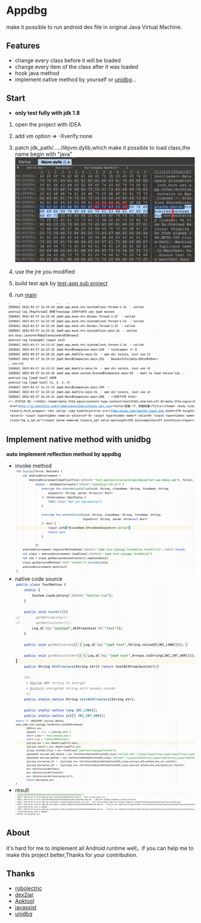 # Appdbg
make it possible to run android dex file in original Java Virtual Machine.

## Features
- change every class before it will be loaded
- change every item of the class after it was loaded
- hook java method
- implement native method by yourself or [unidbg](https://github.com/zhkl0228/unidbg)...

## Start

- **only test fully with jdk 1.8**

1. open the project with IDEA

2. add vm option => -Xverify:none

3. patch jdk_path/...../libjvm.dylib,which make it possible to load class,the name begin with "java"
![](assets/package.png)

4. use the jre you modified

5. build test apk by [test-app sub project](test-app)

6. run [main](core/src/main/java/jmp0/Main.kt)
   
![](assets/1.png)

## Implement native method with unidbg
**auto implement reflection method by appdbg**
- invoke method 
![](assets/jni0.png)
- native code source
![](assets/jni1.png)  
![](assets/jni2.png)
- result
![](assets/jni3.png)

## About
it's hard for me to implement all Android runtime well，if you can help me to make this project better,Thanks for your contribution. 

## Thanks
- [robolectric](https://github.com/robolectric/robolectric)
- [dex2jar](https://github.com/pxb1988/dex2jar)
- [Apktool](https://github.com/iBotPeaches/Apktool)
- [javassist](https://github.com/jboss-javassist/javassist)
- [unidbg](https://github.com/zhkl0228/unidbg)
